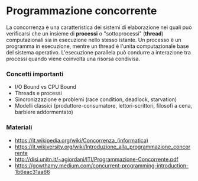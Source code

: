 # Programmazione concorrente
La concorrenza è una caratteristica dei sistemi di elaborazione nei quali può verificarsi 
che un insieme di **processi** o "sottoprocessi"
(**thread**) computazionali sia in esecuzione nello stesso istante. 
Un processo è un programma in esecuzione, mentre un thread è l'unita computazionale base del sistema operativo.
L'esecuzione parallela può condurre a interazione
tra processi quando viene coinvolta una risorsa condivisa.

### Concetti importanti
* I/O Bound vs CPU Bound
* Threads e processi
* Sincronizzazione e problemi (race condition, deadlock, starvation)
* Modelli classici (produttore-consumatore, lettori-scrittori, filosofi a cena, barbiere addormentato)

### Materiali
* https://it.wikipedia.org/wiki/Concorrenza_(informatica)
* https://it.wikiversity.org/wiki/Introduzione_alla_programmazione_concorrente
* http://disi.unitn.it/~agiordani/ITI/Programmazione-Concorrente.pdf
* https://gowthamy.medium.com/concurrent-programming-introduction-1b6eac31aa66